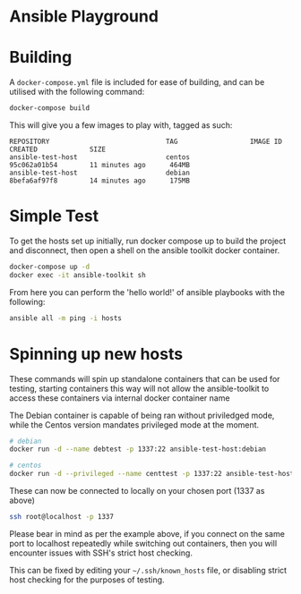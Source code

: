 # Ansible Playground

# Building

A `docker-compose.yml` file is included for ease of building,
and can be utilised with the following command:

```bash
docker-compose build
```

This will give you a few images to play with, tagged as such:

```buildoutcfg
REPOSITORY                             TAG                  IMAGE ID            CREATED             SIZE
ansible-test-host                      centos               95c062a01b54        11 minutes ago      464MB
ansible-test-host                      debian               8befa6af97f8        14 minutes ago      175MB
```

# Simple Test

To get the hosts set up initially, run docker compose up to build the project and disconnect,
then open a shell on the ansible toolkit docker container.

```bash
docker-compose up -d
docker exec -it ansible-toolkit sh
```

From here you can perform the 'hello world!' of ansible playbooks with the following:

```bash
ansible all -m ping -i hosts
```

# Spinning up new hosts

These commands will spin up standalone containers that can be used for testing, 
starting containers this way will not allow the ansible-toolkit to access these containers via
internal docker container name

The Debian container is capable of being ran without priviledged mode,
while the Centos version mandates privileged mode at the moment.

```bash
# debian
docker run -d --name debtest -p 1337:22 ansible-test-host:debian

# centos
docker run -d --privileged --name centtest -p 1337:22 ansible-test-host:centos
```

These can now be connected to locally on your chosen port (1337 as above)
```bash
ssh root@localhost -p 1337
``` 

Please bear in mind as per the example above, if you connect on the same port to localhost
repeatedly while switching out containers, then you will encounter issues with SSH's strict host checking.

This can be fixed by editing your `~/.ssh/known_hosts` file,
or disabling strict host checking for the purposes of testing.
